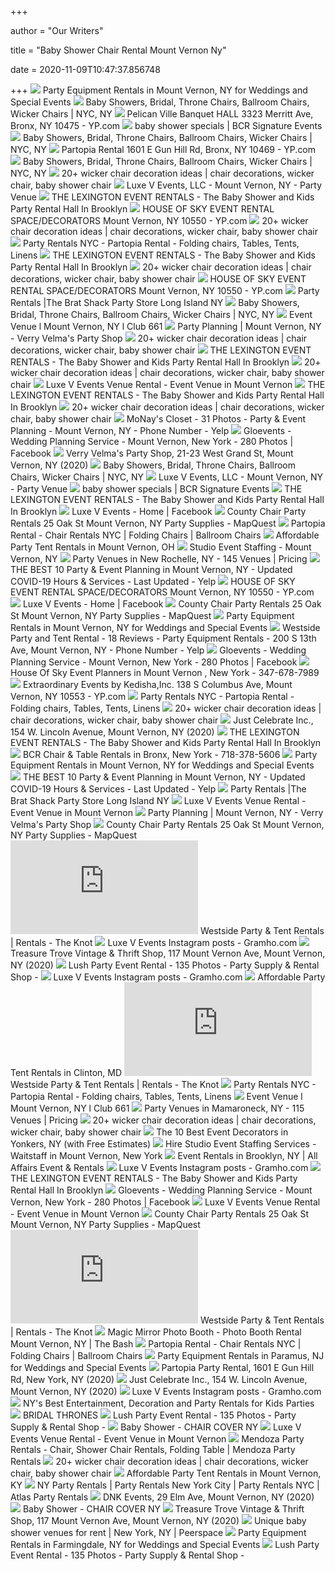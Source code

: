 +++
        
author = "Our Writers"
        
title = "Baby Shower Chair Rental Mount Vernon Ny"
        
date = 2020-11-09T10:47:37.856748
        
+++
[ ![](https://eventective-media.azureedge.net/2377086_md.jpg)](https://eventective-media.azureedge.net/2377086_md.jpg) Party Equipment Rentals in Mount Vernon, NY for Weddings and Special Events
[ ![](https://www.abbottspartyrental.com/image/133006619.png)](https://www.abbottspartyrental.com/image/133006619.png) Baby Showers, Bridal, Throne Chairs, Ballroom Chairs, Wicker Chairs | NYC,  NY
[ ![](https://i2.ypcdn.com/blob/8a58477e267186c9809efdef2c807635c496608e)](https://i2.ypcdn.com/blob/8a58477e267186c9809efdef2c807635c496608e) Pelican Ville Banquet HALL 3323 Merritt Ave, Bronx, NY 10475 - YP.com
[ ![](http://bcrrental.com/home/wp-content/uploads/2015/11/baby-boom-package1.jpg)](http://bcrrental.com/home/wp-content/uploads/2015/11/baby-boom-package1.jpg) baby shower specials | BCR Signature Events
[ ![](https://www.abbottspartyrental.com/image/135193103_scaled_348x272.jpg)](https://www.abbottspartyrental.com/image/135193103_scaled_348x272.jpg) Baby Showers, Bridal, Throne Chairs, Ballroom Chairs, Wicker Chairs | NYC,  NY
[ ![](https://i2.ypcdn.com/blob/8a84563e2a0c76377cce71364b70d5cd4a4ab189)](https://i2.ypcdn.com/blob/8a84563e2a0c76377cce71364b70d5cd4a4ab189) Partopia Rental 1601 E Gun Hill Rd, Bronx, NY 10469 - YP.com
[ ![](https://www.abbottspartyrental.com/image/133006613.jpg)](https://www.abbottspartyrental.com/image/133006613.jpg) Baby Showers, Bridal, Throne Chairs, Ballroom Chairs, Wicker Chairs | NYC,  NY
[ ![](https://i.pinimg.com/236x/cb/f4/76/cbf476746bee8f11cfb08a611616873a--butterfly-baby-purple-butterfly.jpg)](https://i.pinimg.com/236x/cb/f4/76/cbf476746bee8f11cfb08a611616873a--butterfly-baby-purple-butterfly.jpg) 20+ wicker chair decoration ideas | chair decorations, wicker chair, baby  shower chair
[ ![](https://eventective-media.azureedge.net/2332002_lg.jpg)](https://eventective-media.azureedge.net/2332002_lg.jpg) Luxe V Events, LLC - Mount Vernon, NY - Party Venue
[ ![](http://eventzpartyroom.weebly.com/uploads/5/8/3/2/5832773/p569.png)](http://eventzpartyroom.weebly.com/uploads/5/8/3/2/5832773/p569.png) THE LEXINGTON EVENT RENTALS - The Baby Shower and Kids Party Rental Hall In  Brooklyn
[ ![](https://i3.ypcdn.com/blob/b5a3b710165b01b300e463b1b3a600a4f112bd2c_240x170_crop.jpg)](https://i3.ypcdn.com/blob/b5a3b710165b01b300e463b1b3a600a4f112bd2c_240x170_crop.jpg) HOUSE OF SKY EVENT RENTAL SPACE/DECORATORS Mount Vernon, NY 10550 - YP.com
[ ![](https://i.pinimg.com/236x/2b/27/d0/2b27d07e252d07497a9f6d71b433dc8f--baby-shower-chair-boy-shower.jpg)](https://i.pinimg.com/236x/2b/27/d0/2b27d07e252d07497a9f6d71b433dc8f--baby-shower-chair-boy-shower.jpg) 20+ wicker chair decoration ideas | chair decorations, wicker chair, baby  shower chair
[ ![](https://partopiarental.com/wp-content/uploads/2019/04/table-slider-2.jpg)](https://partopiarental.com/wp-content/uploads/2019/04/table-slider-2.jpg) Party Rentals NYC - Partopia Rental - Folding chairs, Tables, Tents, Linens
[ ![](http://eventzpartyroom.weebly.com/uploads/5/8/3/2/5832773/p529.png)](http://eventzpartyroom.weebly.com/uploads/5/8/3/2/5832773/p529.png) THE LEXINGTON EVENT RENTALS - The Baby Shower and Kids Party Rental Hall In  Brooklyn
[ ![](https://i.pinimg.com/236x/3b/62/32/3b6232fc8f4e7b2fa70df40b8fd383b2--baby-shower-chair-shower-baby.jpg)](https://i.pinimg.com/236x/3b/62/32/3b6232fc8f4e7b2fa70df40b8fd383b2--baby-shower-chair-shower-baby.jpg) 20+ wicker chair decoration ideas | chair decorations, wicker chair, baby  shower chair
[ ![](https://i3.ypcdn.com/blob/4ec506957c937075e526b36f908a1437e8f26b12_400x280_crop.jpg)](https://i3.ypcdn.com/blob/4ec506957c937075e526b36f908a1437e8f26b12_400x280_crop.jpg) HOUSE OF SKY EVENT RENTAL SPACE/DECORATORS Mount Vernon, NY 10550 - YP.com
[ ![](https://thebratshack.com/wp-content/uploads/2015/03/wickerchair-blue.jpg)](https://thebratshack.com/wp-content/uploads/2015/03/wickerchair-blue.jpg) Party Rentals |The Brat Shack Party Store Long Island NY
[ ![](https://www.abbottspartyrental.com/image/133006600.jpg)](https://www.abbottspartyrental.com/image/133006600.jpg) Baby Showers, Bridal, Throne Chairs, Ballroom Chairs, Wicker Chairs | NYC,  NY
[ ![](https://lirp-cdn.multiscreensite.com/2fbe739d/dms3rep/multi/opt/IMG_1017+%281%29-640w.jpg)](https://lirp-cdn.multiscreensite.com/2fbe739d/dms3rep/multi/opt/IMG_1017+%281%29-640w.jpg) Event Venue l Mount Vernon, NY l Club 661
[ ![](http://www.verryvelmapartyshop.com/image/127854927.jpg)](http://www.verryvelmapartyshop.com/image/127854927.jpg) Party Planning | Mount Vernon, NY - Verry Velma's Party Shop
[ ![](https://i.pinimg.com/236x/c5/8a/b7/c58ab73e16de2ee88d341f5b2cf12a33--purple-baby-pink-purple.jpg)](https://i.pinimg.com/236x/c5/8a/b7/c58ab73e16de2ee88d341f5b2cf12a33--purple-baby-pink-purple.jpg) 20+ wicker chair decoration ideas | chair decorations, wicker chair, baby  shower chair
[ ![](http://eventzpartyroom.weebly.com/uploads/5/8/3/2/5832773/p521.png)](http://eventzpartyroom.weebly.com/uploads/5/8/3/2/5832773/p521.png) THE LEXINGTON EVENT RENTALS - The Baby Shower and Kids Party Rental Hall In  Brooklyn
[ ![](https://i.pinimg.com/236x/8b/b6/cf/8bb6cf936bfe6f39dc558f8c64a6b3c6--favors-baby-showers-baby-shower-parties.jpg)](https://i.pinimg.com/236x/8b/b6/cf/8bb6cf936bfe6f39dc558f8c64a6b3c6--favors-baby-showers-baby-shower-parties.jpg) 20+ wicker chair decoration ideas | chair decorations, wicker chair, baby  shower chair
[ ![](https://lh5.googleusercontent.com/XeJPMDz4ASfz8Lz2uZGr1_qdKtd2TYwdU1Bu5LIyP_VyAsLygDcO2B6MD_WdPUUFngA4MRtC)](https://lh5.googleusercontent.com/XeJPMDz4ASfz8Lz2uZGr1_qdKtd2TYwdU1Bu5LIyP_VyAsLygDcO2B6MD_WdPUUFngA4MRtC) Luxe V Events Venue Rental - Event Venue in Mount Vernon
[ ![](http://eventzpartyroom.weebly.com/uploads/5/8/3/2/5832773/p524.png)](http://eventzpartyroom.weebly.com/uploads/5/8/3/2/5832773/p524.png) THE LEXINGTON EVENT RENTALS - The Baby Shower and Kids Party Rental Hall In  Brooklyn
[ ![](https://i.pinimg.com/236x/75/21/38/752138870d74193800b4c0db70e125bd--baby-shower-chair-baby-shower-balloons.jpg)](https://i.pinimg.com/236x/75/21/38/752138870d74193800b4c0db70e125bd--baby-shower-chair-baby-shower-balloons.jpg) 20+ wicker chair decoration ideas | chair decorations, wicker chair, baby  shower chair
[ ![](https://s3-media0.fl.yelpcdn.com/bphoto/k6G-cCbKSKznq7_quwRNWA/348s.jpg)](https://s3-media0.fl.yelpcdn.com/bphoto/k6G-cCbKSKznq7_quwRNWA/348s.jpg) MoNay's Closet - 31 Photos - Party & Event Planning - Mount Vernon, NY -  Phone Number - Yelp
[ ![](https://lookaside.fbsbx.com/lookaside/crawler/media/?media_id=2279676892322897)](https://lookaside.fbsbx.com/lookaside/crawler/media/?media_id=2279676892322897) Gloevents - Wedding Planning Service - Mount Vernon, New York - 280 Photos  | Facebook
[ ![](https://scontent.fymy1-1.fna.fbcdn.net/v/t1.0-9/s720x720/118474935_2676139835981171_321191723828686160_n.jpg?_nc_cat=104&_nc_sid=110474&_nc_ohc=Qm1YjmChe44AX8G3n7n&_nc_ht=scontent.fymy1-1.fna&tp=7&oh=5cd587d5a9d6544af0ed2b0dd15f5f92&oe=5FAE675E)](https://scontent.fymy1-1.fna.fbcdn.net/v/t1.0-9/s720x720/118474935_2676139835981171_321191723828686160_n.jpg?_nc_cat=104&_nc_sid=110474&_nc_ohc=Qm1YjmChe44AX8G3n7n&_nc_ht=scontent.fymy1-1.fna&tp=7&oh=5cd587d5a9d6544af0ed2b0dd15f5f92&oe=5FAE675E) Verry Velma's Party Shop, 21-23 West Grand St, Mount Vernon, NY (2020)
[ ![](https://www.abbottspartyrental.com/image/133006609.jpg)](https://www.abbottspartyrental.com/image/133006609.jpg) Baby Showers, Bridal, Throne Chairs, Ballroom Chairs, Wicker Chairs | NYC,  NY
[ ![](https://eventective-media.azureedge.net/2332000_lg.jpg)](https://eventective-media.azureedge.net/2332000_lg.jpg) Luxe V Events, LLC - Mount Vernon, NY - Party Venue
[ ![](http://bcrrental.com/home/wp-content/uploads/2015/11/baby-deluxe-package.jpg)](http://bcrrental.com/home/wp-content/uploads/2015/11/baby-deluxe-package.jpg) baby shower specials | BCR Signature Events
[ ![](http://eventzpartyroom.weebly.com/uploads/5/8/3/2/5832773/p520.png)](http://eventzpartyroom.weebly.com/uploads/5/8/3/2/5832773/p520.png) THE LEXINGTON EVENT RENTALS - The Baby Shower and Kids Party Rental Hall In  Brooklyn
[ ![](https://lookaside.fbsbx.com/lookaside/crawler/media/?media_id=603021497021075&get_thumbnail=1)](https://lookaside.fbsbx.com/lookaside/crawler/media/?media_id=603021497021075&get_thumbnail=1) Luxe V Events - Home | Facebook
[ ![](https://s3-media0.fl.yelpcdn.com/bphoto/bF4vcaK9igfrlweAZ2oydQ/l.jpg)](https://s3-media0.fl.yelpcdn.com/bphoto/bF4vcaK9igfrlweAZ2oydQ/l.jpg) County Chair Party Rentals 25 Oak St Mount Vernon, NY Party Supplies -  MapQuest
[ ![](https://partopiarental.com/wp-content/uploads/2019/04/White-on-White-Throne.jpg)](https://partopiarental.com/wp-content/uploads/2019/04/White-on-White-Throne.jpg) Partopia Rental - Chair Rentals NYC | Folding Chairs | Ballroom Chairs
[ ![](https://media-api.xogrp.com/images/e49d1c40-abc1-4d2f-8b23-634e53e917be~cr_0.161.576.738)](https://media-api.xogrp.com/images/e49d1c40-abc1-4d2f-8b23-634e53e917be~cr_0.161.576.738) Affordable Party Tent Rentals in Mount Vernon, OH
[ ![](https://production-next-images-cdn.thumbtack.com/i/337408840156266726/width/1024.jpeg)](https://production-next-images-cdn.thumbtack.com/i/337408840156266726/width/1024.jpeg) Studio Event Staffing - Mount Vernon, NY
[ ![](https://eventective-media.azureedge.net/2285359_md.jpg)](https://eventective-media.azureedge.net/2285359_md.jpg) Party Venues in New Rochelle, NY - 145 Venues | Pricing
[ ![](https://s3-media0.fl.yelpcdn.com/bphoto/6C0XN7bWwAbE69Lq4DhLGA/ls.jpg)](https://s3-media0.fl.yelpcdn.com/bphoto/6C0XN7bWwAbE69Lq4DhLGA/ls.jpg) THE BEST 10 Party & Event Planning in Mount Vernon, NY - Updated COVID-19  Hours & Services - Last Updated - Yelp
[ ![](https://i4.ypcdn.com/blob/4ec506957c937075e526b36f908a1437e8f26b12)](https://i4.ypcdn.com/blob/4ec506957c937075e526b36f908a1437e8f26b12) HOUSE OF SKY EVENT RENTAL SPACE/DECORATORS Mount Vernon, NY 10550 - YP.com
[ ![](https://lookaside.fbsbx.com/lookaside/crawler/media/?media_id=555873201856373)](https://lookaside.fbsbx.com/lookaside/crawler/media/?media_id=555873201856373) Luxe V Events - Home | Facebook
[ ![](https://s3-media0.fl.yelpcdn.com/bphoto/VrLNM1MicjRg4aA8PU9GjQ/l.jpg)](https://s3-media0.fl.yelpcdn.com/bphoto/VrLNM1MicjRg4aA8PU9GjQ/l.jpg) County Chair Party Rentals 25 Oak St Mount Vernon, NY Party Supplies -  MapQuest
[ ![](https://eventective-media.azureedge.net/2608013_md.jpg)](https://eventective-media.azureedge.net/2608013_md.jpg) Party Equipment Rentals in Mount Vernon, NY for Weddings and Special Events
[ ![](https://s3-media0.fl.yelpcdn.com/bphoto/v9OHjmWfywclLySitbIjPQ/348s.jpg)](https://s3-media0.fl.yelpcdn.com/bphoto/v9OHjmWfywclLySitbIjPQ/348s.jpg) Westside Party and Tent Rental - 18 Reviews - Party Equipment Rentals - 200  S 13th Ave, Mount Vernon, NY - Phone Number - Yelp
[ ![](https://lookaside.fbsbx.com/lookaside/crawler/media/?media_id=2279675988989654)](https://lookaside.fbsbx.com/lookaside/crawler/media/?media_id=2279675988989654) Gloevents - Wedding Planning Service - Mount Vernon, New York - 280 Photos  | Facebook
[ ![](https://vendors.punchbowl.com/images/vendor/vendor_logos/1490460/medium_FB_IMG_1473385593008.jpg?1485386878)](https://vendors.punchbowl.com/images/vendor/vendor_logos/1490460/medium_FB_IMG_1473385593008.jpg?1485386878) House Of Sky Event Planners in Mount Vernon , New York - 347-678-7989
[ ![](https://i3.ypcdn.com/blob/d7bca00f265b8e9e7e7335946680911fc2290ac9_400x260_crop.jpg)](https://i3.ypcdn.com/blob/d7bca00f265b8e9e7e7335946680911fc2290ac9_400x260_crop.jpg) Extraordinary Events by Kedisha,Inc. 138 S Columbus Ave, Mount Vernon, NY  10553 - YP.com
[ ![](https://partopiarental.com/wp-content/uploads/2019/04/background-slider1.jpg)](https://partopiarental.com/wp-content/uploads/2019/04/background-slider1.jpg) Party Rentals NYC - Partopia Rental - Folding chairs, Tables, Tents, Linens
[ ![](https://i.pinimg.com/236x/4f/f1/11/4ff111903bf8cf327d351565ab15ca43--shower-chair-peacock-chair.jpg)](https://i.pinimg.com/236x/4f/f1/11/4ff111903bf8cf327d351565ab15ca43--shower-chair-peacock-chair.jpg) 20+ wicker chair decoration ideas | chair decorations, wicker chair, baby  shower chair
[ ![](https://scontent.fymy1-1.fna.fbcdn.net/v/t1.0-9/s720x720/76751686_782844535517136_3832015485583491072_n.jpg?_nc_cat=100&_nc_sid=110474&_nc_ohc=iESEcFsOdKUAX-LzJ26&_nc_ht=scontent.fymy1-1.fna&tp=7&oh=956c7aac97f0aeb19d2702975e0a354a&oe=5F6D8B4D)](https://scontent.fymy1-1.fna.fbcdn.net/v/t1.0-9/s720x720/76751686_782844535517136_3832015485583491072_n.jpg?_nc_cat=100&_nc_sid=110474&_nc_ohc=iESEcFsOdKUAX-LzJ26&_nc_ht=scontent.fymy1-1.fna&tp=7&oh=956c7aac97f0aeb19d2702975e0a354a&oe=5F6D8B4D) Just Celebrate Inc., 154 W. Lincoln Avenue, Mount Vernon, NY (2020)
[ ![](http://eventzpartyroom.weebly.com/uploads/5/8/3/2/5832773/p522.png)](http://eventzpartyroom.weebly.com/uploads/5/8/3/2/5832773/p522.png) THE LEXINGTON EVENT RENTALS - The Baby Shower and Kids Party Rental Hall In  Brooklyn
[ ![](https://vendors.punchbowl.com/images/vendor/vendor_logos/2380869/medium_eleganttablescape.jpg?1394555345)](https://vendors.punchbowl.com/images/vendor/vendor_logos/2380869/medium_eleganttablescape.jpg?1394555345) BCR Chair & Table Rentals in Bronx, New York - 718-378-5606
[ ![](https://eventective-media.azureedge.net/2426406_md.jpg)](https://eventective-media.azureedge.net/2426406_md.jpg) Party Equipment Rentals in Mount Vernon, NY for Weddings and Special Events
[ ![](https://s3-media0.fl.yelpcdn.com/bphoto/dJgBVjy7traXFU5UJ-4e3Q/ls.jpg)](https://s3-media0.fl.yelpcdn.com/bphoto/dJgBVjy7traXFU5UJ-4e3Q/ls.jpg) THE BEST 10 Party & Event Planning in Mount Vernon, NY - Updated COVID-19  Hours & Services - Last Updated - Yelp
[ ![](https://thebratshack.com/wp-content/uploads/2017/01/blueberrybench-226x300.jpg)](https://thebratshack.com/wp-content/uploads/2017/01/blueberrybench-226x300.jpg) Party Rentals |The Brat Shack Party Store Long Island NY
[ ![](https://lh3.googleusercontent.com/p/AF1QipMteSRw6X_i_WR1pvOhYsZliqD0q9YSyYPuAbmV=s1280-p-no-v1)](https://lh3.googleusercontent.com/p/AF1QipMteSRw6X_i_WR1pvOhYsZliqD0q9YSyYPuAbmV=s1280-p-no-v1) Luxe V Events Venue Rental - Event Venue in Mount Vernon
[ ![](http://www.verryvelmapartyshop.com/image/127355852.jpg)](http://www.verryvelmapartyshop.com/image/127355852.jpg) Party Planning | Mount Vernon, NY - Verry Velma's Party Shop
[ ![](https://s3-media0.fl.yelpcdn.com/bphoto/8eJUQSlYLlWxKW5vhelcKg/l.jpg)](https://s3-media0.fl.yelpcdn.com/bphoto/8eJUQSlYLlWxKW5vhelcKg/l.jpg) County Chair Party Rentals 25 Oak St Mount Vernon, NY Party Supplies -  MapQuest
[ ![](https://media-api.xogrp.com/images/fa169bc2-81f0-4fff-99de-70ec4a3511f9~rs_400.h)](https://media-api.xogrp.com/images/fa169bc2-81f0-4fff-99de-70ec4a3511f9~rs_400.h) Westside Party & Tent Rentals | Rentals - The Knot
[ ![](https://scontent-lga3-1.cdninstagram.com/v/t51.2885-15/e35/90043376_248593572809178_1402688468150145682_n.jpg?_nc_ht=scontent-lga3-1.cdninstagram.com&_nc_cat=106&_nc_ohc=LfzqtDAZ-OMAX_NuBch&_nc_tp=18&oh=4e1abb9ed24dea8f135fd1ed7501d846&oe=5FAA3A36&ig_cache_key=MjI2Mjg3MzY3MjIwNzc3NDMzMg%3D%3D.2)](https://scontent-lga3-1.cdninstagram.com/v/t51.2885-15/e35/90043376_248593572809178_1402688468150145682_n.jpg?_nc_ht=scontent-lga3-1.cdninstagram.com&_nc_cat=106&_nc_ohc=LfzqtDAZ-OMAX_NuBch&_nc_tp=18&oh=4e1abb9ed24dea8f135fd1ed7501d846&oe=5FAA3A36&ig_cache_key=MjI2Mjg3MzY3MjIwNzc3NDMzMg%3D%3D.2) Luxe V Events Instagram posts - Gramho.com
[ ![](https://scontent.fymy1-1.fna.fbcdn.net/v/t1.0-9/s720x720/74371806_2527249540843116_3628907843660283904_n.jpg?_nc_cat=108&_nc_sid=110474&_nc_ohc=peim5Q3WIpAAX8bY2jH&_nc_ht=scontent.fymy1-1.fna&tp=7&oh=8ae5843f146bdc63299ad8bc538f24dd&oe=5FAE744D)](https://scontent.fymy1-1.fna.fbcdn.net/v/t1.0-9/s720x720/74371806_2527249540843116_3628907843660283904_n.jpg?_nc_cat=108&_nc_sid=110474&_nc_ohc=peim5Q3WIpAAX8bY2jH&_nc_ht=scontent.fymy1-1.fna&tp=7&oh=8ae5843f146bdc63299ad8bc538f24dd&oe=5FAE744D) Treasure Trove Vintage & Thrift Shop, 117 Mount Vernon Ave, Mount Vernon, NY  (2020)
[ ![](https://lookaside.fbsbx.com/lookaside/crawler/media/?media_id=405649327500162)](https://lookaside.fbsbx.com/lookaside/crawler/media/?media_id=405649327500162) Lush Party Event Rental - 135 Photos - Party Supply & Rental Shop -
[ ![](https://scontent-lga3-1.cdninstagram.com/v/t51.2885-15/e35/83327347_2948285511862465_116888260134358758_n.jpg?_nc_ht=scontent-lga3-1.cdninstagram.com&_nc_cat=101&_nc_ohc=CgkPi3jd5jsAX_AStMo&_nc_tp=18&oh=2c8fb164538da0de01e6851d799a949a&oe=5FAB49E4&ig_cache_key=MjIzMTAyMDk0ODQ5NTQzNTkwOA%3D%3D.2)](https://scontent-lga3-1.cdninstagram.com/v/t51.2885-15/e35/83327347_2948285511862465_116888260134358758_n.jpg?_nc_ht=scontent-lga3-1.cdninstagram.com&_nc_cat=101&_nc_ohc=CgkPi3jd5jsAX_AStMo&_nc_tp=18&oh=2c8fb164538da0de01e6851d799a949a&oe=5FAB49E4&ig_cache_key=MjIzMTAyMDk0ODQ5NTQzNTkwOA%3D%3D.2) Luxe V Events Instagram posts - Gramho.com
[ ![](https://media-api.xogrp.com/images/5a84784a-0fa5-40ff-9a5b-8c435a7d3429~cr_83.90.375.382-rs_182.182.fit)](https://media-api.xogrp.com/images/5a84784a-0fa5-40ff-9a5b-8c435a7d3429~cr_83.90.375.382-rs_182.182.fit) Affordable Party Tent Rentals in Clinton, MD
[ ![](https://media-api.xogrp.com/images/e9222c9e-aaa7-4cc8-8f33-41960e89c561~rs_400.h)](https://media-api.xogrp.com/images/e9222c9e-aaa7-4cc8-8f33-41960e89c561~rs_400.h) Westside Party & Tent Rentals | Rentals - The Knot
[ ![](https://partopiarental.com/wp-content/uploads/2020/01/silver-ballroom-white-cushion-min.jpg)](https://partopiarental.com/wp-content/uploads/2020/01/silver-ballroom-white-cushion-min.jpg) Party Rentals NYC - Partopia Rental - Folding chairs, Tables, Tents, Linens
[ ![](https://lirp-cdn.multiscreensite.com/2fbe739d/dms3rep/multi/opt/Transparent-640w.png)](https://lirp-cdn.multiscreensite.com/2fbe739d/dms3rep/multi/opt/Transparent-640w.png) Event Venue l Mount Vernon, NY l Club 661
[ ![](https://eventective-media.azureedge.net/2425199_md.jpg)](https://eventective-media.azureedge.net/2425199_md.jpg) Party Venues in Mamaroneck, NY - 115 Venues | Pricing
[ ![](https://i.pinimg.com/236x/29/38/98/2938985c4d559f28cc4bf1649ad86ef1--baby-shower-themes-baby-shower-favors.jpg)](https://i.pinimg.com/236x/29/38/98/2938985c4d559f28cc4bf1649ad86ef1--baby-shower-themes-baby-shower-favors.jpg) 20+ wicker chair decoration ideas | chair decorations, wicker chair, baby  shower chair
[ ![](https://production-next-images-cdn.thumbtack.com/i/404769053985529865/desktop/standard/400square-legacy)](https://production-next-images-cdn.thumbtack.com/i/404769053985529865/desktop/standard/400square-legacy) The 10 Best Event Decorators in Yonkers, NY (with Free Estimates)
[ ![](https://s3.amazonaws.com/gigsalad_media/s/studio_catering_events_staffing_servic/5c00943574dea_480_sq)](https://s3.amazonaws.com/gigsalad_media/s/studio_catering_events_staffing_servic/5c00943574dea_480_sq) Hire Studio Event Staffing Services - Waitstaff in Mount Vernon, New York
[ ![](https://allaffairs.com/imgs/category/sWgd5hu4bIvYcVbFEpJXcJd9bKwvFVNKBGd9EzdqiNFKPQlDnb.jpg)](https://allaffairs.com/imgs/category/sWgd5hu4bIvYcVbFEpJXcJd9bKwvFVNKBGd9EzdqiNFKPQlDnb.jpg) Event Rentals in Brooklyn, NY | All Affairs Event & Rentals
[ ![](https://scontent-lga3-1.cdninstagram.com/v/t51.2885-15/e35/92139508_221871519067819_7912362584886155637_n.jpg?_nc_ht=scontent-lga3-1.cdninstagram.com&_nc_cat=107&_nc_ohc=hvs5IEEMkiwAX8ZAAA5&_nc_tp=18&oh=f7c33675af713e34c24f631fff261335&oe=5FAC5944&ig_cache_key=MjI4MDI2MTg4MTQ2NDA2MzM1OQ%3D%3D.2)](https://scontent-lga3-1.cdninstagram.com/v/t51.2885-15/e35/92139508_221871519067819_7912362584886155637_n.jpg?_nc_ht=scontent-lga3-1.cdninstagram.com&_nc_cat=107&_nc_ohc=hvs5IEEMkiwAX8ZAAA5&_nc_tp=18&oh=f7c33675af713e34c24f631fff261335&oe=5FAC5944&ig_cache_key=MjI4MDI2MTg4MTQ2NDA2MzM1OQ%3D%3D.2) Luxe V Events Instagram posts - Gramho.com
[ ![](http://eventzpartyroom.weebly.com/uploads/5/8/3/2/5832773/p518.png)](http://eventzpartyroom.weebly.com/uploads/5/8/3/2/5832773/p518.png) THE LEXINGTON EVENT RENTALS - The Baby Shower and Kids Party Rental Hall In  Brooklyn
[ ![](https://lookaside.fbsbx.com/lookaside/crawler/media/?media_id=2244349048926694)](https://lookaside.fbsbx.com/lookaside/crawler/media/?media_id=2244349048926694) Gloevents - Wedding Planning Service - Mount Vernon, New York - 280 Photos  | Facebook
[ ![](https://lh3.googleusercontent.com/WWM8HM1E7pP3k8EU11Du_UwtM1fwA_HvNFq0h9cGM4G2ZfiwT_ZJdOstBDm0STmrgavwlzEb8358N7OMDA=w768-h768-n-o-v1)](https://lh3.googleusercontent.com/WWM8HM1E7pP3k8EU11Du_UwtM1fwA_HvNFq0h9cGM4G2ZfiwT_ZJdOstBDm0STmrgavwlzEb8358N7OMDA=w768-h768-n-o-v1) Luxe V Events Venue Rental - Event Venue in Mount Vernon
[ ![](https://s3-media0.fl.yelpcdn.com/bphoto/R2aEyQAnBWCwzekx2IWswA/l.jpg)](https://s3-media0.fl.yelpcdn.com/bphoto/R2aEyQAnBWCwzekx2IWswA/l.jpg) County Chair Party Rentals 25 Oak St Mount Vernon, NY Party Supplies -  MapQuest
[ ![](https://media-api.xogrp.com/images/fd5e3a9e-2b98-492c-a1cb-dff554613d56~rs_400.h)](https://media-api.xogrp.com/images/fd5e3a9e-2b98-492c-a1cb-dff554613d56~rs_400.h) Westside Party & Tent Rentals | Rentals - The Knot
[ ![](https://media-api.xogrp.com/images/a3a12c00-1e50-4a8f-a655-e8b2ae390199~cr_0.2.562.696-rs_1920.600.fit)](https://media-api.xogrp.com/images/a3a12c00-1e50-4a8f-a655-e8b2ae390199~cr_0.2.562.696-rs_1920.600.fit) Magic Mirror Photo Booth - Photo Booth Rental Mount Vernon, NY | The Bash
[ ![](https://partopiarental.com/wp-content/uploads/2019/04/Ghost.jpg)](https://partopiarental.com/wp-content/uploads/2019/04/Ghost.jpg) Partopia Rental - Chair Rentals NYC | Folding Chairs | Ballroom Chairs
[ ![](https://eventective-media.azureedge.net/2478889_md.jpg)](https://eventective-media.azureedge.net/2478889_md.jpg) Party Equipment Rentals in Paramus, NJ for Weddings and Special Events
[ ![](https://scontent.fymy1-1.fna.fbcdn.net/v/t1.0-9/s720x720/13627057_1045304378856712_6467751367297312719_n.jpg?_nc_cat=100&_nc_sid=2d5d41&_nc_ohc=g0CrszsPyecAX9Sb_pi&_nc_ht=scontent.fymy1-1.fna&tp=7&oh=625475d69199ca0f920d459df992e8b1&oe=5F91B785)](https://scontent.fymy1-1.fna.fbcdn.net/v/t1.0-9/s720x720/13627057_1045304378856712_6467751367297312719_n.jpg?_nc_cat=100&_nc_sid=2d5d41&_nc_ohc=g0CrszsPyecAX9Sb_pi&_nc_ht=scontent.fymy1-1.fna&tp=7&oh=625475d69199ca0f920d459df992e8b1&oe=5F91B785) Partopia Party Rental, 1601 E Gun Hill Rd, New York, NY (2020)
[ ![](https://scontent.fymy1-2.fna.fbcdn.net/v/t1.0-9/s720x720/47235506_560774377724154_6345034157944471552_n.jpg?_nc_cat=111&_nc_sid=110474&_nc_ohc=qUfVjjYQqOYAX_E8MJZ&_nc_ht=scontent.fymy1-2.fna&tp=7&oh=de17f3b33ccb15841a3e146646968060&oe=5F6DD387)](https://scontent.fymy1-2.fna.fbcdn.net/v/t1.0-9/s720x720/47235506_560774377724154_6345034157944471552_n.jpg?_nc_cat=111&_nc_sid=110474&_nc_ohc=qUfVjjYQqOYAX_E8MJZ&_nc_ht=scontent.fymy1-2.fna&tp=7&oh=de17f3b33ccb15841a3e146646968060&oe=5F6DD387) Just Celebrate Inc., 154 W. Lincoln Avenue, Mount Vernon, NY (2020)
[ ![](https://scontent-lga3-1.cdninstagram.com/v/t51.2885-15/e35/83883797_1086136761725720_145241441365461806_n.jpg?_nc_ht=scontent-lga3-1.cdninstagram.com&_nc_cat=108&_nc_ohc=Q8QNX6kDe8EAX_heoCS&_nc_tp=18&oh=7dfc45d71751b66d0d115bd5d97f5f1e&oe=5FA9B607&ig_cache_key=MjIzOTAwNzAwMTU1ODc4MjM2MA%3D%3D.2)](https://scontent-lga3-1.cdninstagram.com/v/t51.2885-15/e35/83883797_1086136761725720_145241441365461806_n.jpg?_nc_ht=scontent-lga3-1.cdninstagram.com&_nc_cat=108&_nc_ohc=Q8QNX6kDe8EAX_heoCS&_nc_tp=18&oh=7dfc45d71751b66d0d115bd5d97f5f1e&oe=5FA9B607&ig_cache_key=MjIzOTAwNzAwMTU1ODc4MjM2MA%3D%3D.2) Luxe V Events Instagram posts - Gramho.com
[ ![](https://fabiolaskidsny.com/wp-content/uploads/2019/10/linen-rentaly.jpg)](https://fabiolaskidsny.com/wp-content/uploads/2019/10/linen-rentaly.jpg) NY's Best Entertainment, Decoration and Party Rentals for Kids Parties
[ ![](https://allaffairs.com/imgs/product/YaefUmFHaD5HEvqC9r7KTs0PcLCeqEtoTu7HizUklJ4iQ5DS9d.jpg)](https://allaffairs.com/imgs/product/YaefUmFHaD5HEvqC9r7KTs0PcLCeqEtoTu7HizUklJ4iQ5DS9d.jpg) BRIDAL THRONES
[ ![](https://lookaside.fbsbx.com/lookaside/crawler/media/?media_id=112824716782626)](https://lookaside.fbsbx.com/lookaside/crawler/media/?media_id=112824716782626) Lush Party Event Rental - 135 Photos - Party Supply & Rental Shop -
[ ![](http://www.chaircoverny.com/uploads/4/0/1/8/40187015/6760642_orig.jpg)](http://www.chaircoverny.com/uploads/4/0/1/8/40187015/6760642_orig.jpg) Baby Shower - CHAIR COVER NY
[ ![](https://lh3.googleusercontent.com/p/AF1QipO8We7grsHWJDwGRouuEWlW-JqFcCXrp4Uuqs_l=s1280-p-no-v1)](https://lh3.googleusercontent.com/p/AF1QipO8We7grsHWJDwGRouuEWlW-JqFcCXrp4Uuqs_l=s1280-p-no-v1) Luxe V Events Venue Rental - Event Venue in Mount Vernon
[ ![](http://img1.wsimg.com/isteam/ip/6493d989-e3f2-4760-b0e3-21ac942305d4/219e4701-d6c7-4335-bfd6-5f9a507f69be.JPG)](http://img1.wsimg.com/isteam/ip/6493d989-e3f2-4760-b0e3-21ac942305d4/219e4701-d6c7-4335-bfd6-5f9a507f69be.JPG) Mendoza Party Rentals - Chair, Shower Chair Rentals, Folding Table |  Mendoza Party Rentals
[ ![](https://i.pinimg.com/236x/85/b9/d2/85b9d2bf8102ef88141f9ddad8045035--baby-shower-chair-baby-bath-seat.jpg)](https://i.pinimg.com/236x/85/b9/d2/85b9d2bf8102ef88141f9ddad8045035--baby-shower-chair-baby-bath-seat.jpg) 20+ wicker chair decoration ideas | chair decorations, wicker chair, baby  shower chair
[ ![](https://media-api.xogrp.com/images/0ee8539b-380f-4422-869e-c8442c3c716b~cr_0.0.299.299-rs_182.182.fit)](https://media-api.xogrp.com/images/0ee8539b-380f-4422-869e-c8442c3c716b~cr_0.0.299.299-rs_182.182.fit) Affordable Party Tent Rentals in Mount Vernon, KY
[ ![](https://www.atlaspartyrentals.com/wp-content/uploads/2019/12/phone-icon.png)](https://www.atlaspartyrentals.com/wp-content/uploads/2019/12/phone-icon.png) NY Party Rentals | Party Rentals New York City | Party Rentals NYC | Atlas Party  Rentals
[ ![](https://scontent.fymy1-2.fna.fbcdn.net/v/t1.0-0/p180x540/110180139_909899106087188_7146389395217024278_o.jpg?_nc_cat=101&ccb=2&_nc_sid=9e2e56&_nc_ohc=8CZy6q8S_kQAX_rli1D&_nc_ht=scontent.fymy1-2.fna&tp=6&oh=d8f42bf1d967c17f26e9231c5331da14&oe=5FB89E23)](https://scontent.fymy1-2.fna.fbcdn.net/v/t1.0-0/p180x540/110180139_909899106087188_7146389395217024278_o.jpg?_nc_cat=101&ccb=2&_nc_sid=9e2e56&_nc_ohc=8CZy6q8S_kQAX_rli1D&_nc_ht=scontent.fymy1-2.fna&tp=6&oh=d8f42bf1d967c17f26e9231c5331da14&oe=5FB89E23) DNK Events, 29 Elm Ave, Mount Vernon, NY (2020)
[ ![](http://www.chaircoverny.com/uploads/4/0/1/8/40187015/6750233_orig.jpg)](http://www.chaircoverny.com/uploads/4/0/1/8/40187015/6750233_orig.jpg) Baby Shower - CHAIR COVER NY
[ ![](https://scontent.fymy1-2.fna.fbcdn.net/v/t1.0-9/p720x720/87166944_2640250219543047_299413891169910784_o.jpg?_nc_cat=101&_nc_sid=2d5d41&_nc_ohc=Djn60kChIBcAX-n3TdB&_nc_ht=scontent.fymy1-2.fna&tp=6&oh=4a9c142f33c1988d820e456d279195df&oe=5F9A06E6)](https://scontent.fymy1-2.fna.fbcdn.net/v/t1.0-9/p720x720/87166944_2640250219543047_299413891169910784_o.jpg?_nc_cat=101&_nc_sid=2d5d41&_nc_ohc=Djn60kChIBcAX-n3TdB&_nc_ht=scontent.fymy1-2.fna&tp=6&oh=4a9c142f33c1988d820e456d279195df&oe=5F9A06E6) Treasure Trove Vintage & Thrift Shop, 117 Mount Vernon Ave, Mount Vernon, NY  (2020)
[ ![](https://img.peerspace.com/image/upload/ar_1.75,c_fill,g_auto/w_500,c_scale,dpr_auto,f_auto,q_auto/iqnptsfyuq8worwyevyx)](https://img.peerspace.com/image/upload/ar_1.75,c_fill,g_auto/w_500,c_scale,dpr_auto,f_auto,q_auto/iqnptsfyuq8worwyevyx) Unique baby shower venues for rent | New York, NY | Peerspace
[ ![](https://eventective-media.azureedge.net/2322592_md.jpg)](https://eventective-media.azureedge.net/2322592_md.jpg) Party Equipment Rentals in Farmingdale, NY for Weddings and Special Events
[ ![](https://lookaside.fbsbx.com/lookaside/crawler/media/?media_id=405649067500188)](https://lookaside.fbsbx.com/lookaside/crawler/media/?media_id=405649067500188) Lush Party Event Rental - 135 Photos - Party Supply & Rental Shop -
